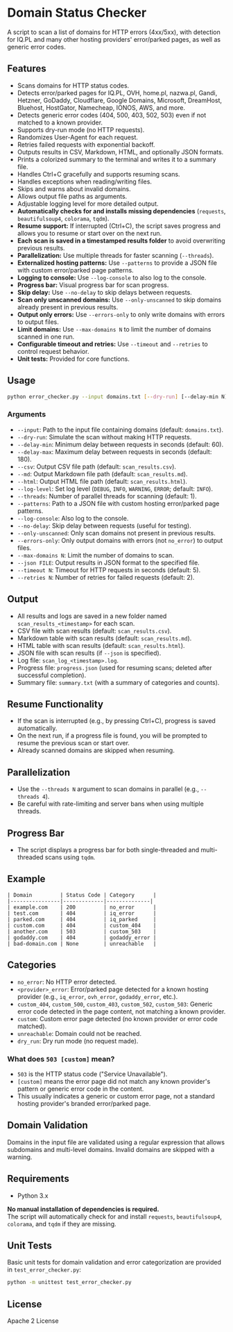 # Domain Status Checker

A script to scan a list of domains for HTTP errors (4xx/5xx), with detection for IQ.PL and many other hosting providers' error/parked pages, as well as generic error codes.

## Features

- Scans domains for HTTP status codes.
- Detects error/parked pages for IQ.PL, OVH, home.pl, nazwa.pl, Gandi, Hetzner, GoDaddy, Cloudflare, Google Domains, Microsoft, DreamHost, Bluehost, HostGator, Namecheap, IONOS, AWS, and more.
- Detects generic error codes (404, 500, 403, 502, 503) even if not matched to a known provider.
- Supports dry-run mode (no HTTP requests).
- Randomizes User-Agent for each request.
- Retries failed requests with exponential backoff.
- Outputs results in CSV, Markdown, HTML, and optionally JSON formats.
- Prints a colorized summary to the terminal and writes it to a summary file.
- Handles Ctrl+C gracefully and supports resuming scans.
- Handles exceptions when reading/writing files.
- Skips and warns about invalid domains.
- Allows output file paths as arguments.
- Adjustable logging level for more detailed output.
- **Automatically checks for and installs missing dependencies** (`requests`, `beautifulsoup4`, `colorama`, `tqdm`).
- **Resume support:** If interrupted (Ctrl+C), the script saves progress and allows you to resume or start over on the next run.
- **Each scan is saved in a timestamped results folder** to avoid overwriting previous results.
- **Parallelization:** Use multiple threads for faster scanning (`--threads`).
- **Externalized hosting patterns:** Use `--patterns` to provide a JSON file with custom error/parked page patterns.
- **Logging to console:** Use `--log-console` to also log to the console.
- **Progress bar:** Visual progress bar for scan progress.
- **Skip delay:** Use `--no-delay` to skip delays between requests.
- **Scan only unscanned domains:** Use `--only-unscanned` to skip domains already present in previous results.
- **Output only errors:** Use `--errors-only` to only write domains with errors to output files.
- **Limit domains:** Use `--max-domains N` to limit the number of domains scanned in one run.
- **Configurable timeout and retries:** Use `--timeout` and `--retries` to control request behavior.
- **Unit tests:** Provided for core functions.

## Usage

```bash
python error_checker.py --input domains.txt [--dry-run] [--delay-min N] [--delay-max N] [--csv FILE] [--md FILE] [--html FILE] [--log-level LEVEL] [--threads N] [--patterns FILE] [--log-console] [--no-delay] [--only-unscanned] [--errors-only] [--max-domains N] [--json FILE] [--timeout N] [--retries N]
```

### Arguments

- `--input`: Path to the input file containing domains (default: `domains.txt`).
- `--dry-run`: Simulate the scan without making HTTP requests.
- `--delay-min`: Minimum delay between requests in seconds (default: 60).
- `--delay-max`: Maximum delay between requests in seconds (default: 180).
- `--csv`: Output CSV file path (default: `scan_results.csv`).
- `--md`: Output Markdown file path (default: `scan_results.md`).
- `--html`: Output HTML file path (default: `scan_results.html`).
- `--log-level`: Set log level (`DEBUG`, `INFO`, `WARNING`, `ERROR`; default: `INFO`).
- `--threads`: Number of parallel threads for scanning (default: 1).
- `--patterns`: Path to a JSON file with custom hosting error/parked page patterns.
- `--log-console`: Also log to the console.
- `--no-delay`: Skip delay between requests (useful for testing).
- `--only-unscanned`: Only scan domains not present in previous results.
- `--errors-only`: Only output domains with errors (not `no_error`) to output files.
- `--max-domains N`: Limit the number of domains to scan.
- `--json FILE`: Output results in JSON format to the specified file.
- `--timeout N`: Timeout for HTTP requests in seconds (default: 5).
- `--retries N`: Number of retries for failed requests (default: 2).

## Output

- All results and logs are saved in a new folder named `scan_results_<timestamp>` for each scan.
- CSV file with scan results (default: `scan_results.csv`).
- Markdown table with scan results (default: `scan_results.md`).
- HTML table with scan results (default: `scan_results.html`).
- JSON file with scan results (if `--json` is specified).
- Log file: `scan_log_<timestamp>.log`.
- Progress file: `progress.json` (used for resuming scans; deleted after successful completion).
- Summary file: `summary.txt` (with a summary of categories and counts).

## Resume Functionality

- If the scan is interrupted (e.g., by pressing Ctrl+C), progress is saved automatically.
- On the next run, if a progress file is found, you will be prompted to resume the previous scan or start over.
- Already scanned domains are skipped when resuming.

## Parallelization

- Use the `--threads N` argument to scan domains in parallel (e.g., `--threads 4`).
- Be careful with rate-limiting and server bans when using multiple threads.

## Progress Bar

- The script displays a progress bar for both single-threaded and multi-threaded scans using `tqdm`.

## Example

```
| Domain         | Status Code | Category      |
|----------------|-------------|--------------|
| example.com    | 200         | no_error      |
| test.com       | 404         | iq_error      |
| parked.com     | 404         | iq_parked     |
| custom.com     | 404         | custom_404    |
| another.com    | 503         | custom_503    |
| godaddy.com    | 404         | godaddy_error |
| bad-domain.com | None        | unreachable   |
```

## Categories

- `no_error`: No HTTP error detected.
- `<provider>_error`: Error/parked page detected for a known hosting provider (e.g., `iq_error`, `ovh_error`, `godaddy_error`, etc.).
- `custom_404`, `custom_500`, `custom_403`, `custom_502`, `custom_503`: Generic error code detected in the page content, not matching a known provider.
- `custom`: Custom error page detected (no known provider or error code matched).
- `unreachable`: Domain could not be reached.
- `dry_run`: Dry run mode (no request made).

### What does `503 [custom]` mean?

- `503` is the HTTP status code ("Service Unavailable").
- `[custom]` means the error page did not match any known provider's pattern or generic error code in the content.
- This usually indicates a generic or custom error page, not a standard hosting provider's branded error/parked page.

## Domain Validation

Domains in the input file are validated using a regular expression that allows subdomains and multi-level domains. Invalid domains are skipped with a warning.

## Requirements

- Python 3.x

**No manual installation of dependencies is required.**  
The script will automatically check for and install `requests`, `beautifulsoup4`, `colorama`, and `tqdm` if they are missing.

## Unit Tests

Basic unit tests for domain validation and error categorization are provided in `test_error_checker.py`:

```bash
python -m unittest test_error_checker.py
```

## License

Apache 2 License
